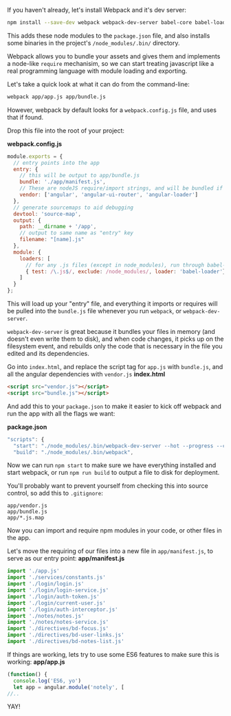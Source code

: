 If you haven't already, let's install Webpack and it's dev server:
```sh
npm install --save-dev webpack webpack-dev-server babel-core babel-loader angular angular-ui-router angular-loader
```

This adds these node modules to the `package.json` file, and also installs some binaries in the project's `/node_modules/.bin/` directory.

Webpack allows you to bundle your assets and gives them and implements a node-like `require` mechanisim, so we can start treating javascript like a real programming language with module loading and exporting.

Let's take a quick look at what it can do from the command-line:
```sh
webpack app/app.js app/bundle.js
```

However, webpack by default looks for a `webpack.config.js` file, and uses that if found.

Drop this file into the root of your project:

__webpack.config.js__
```js
module.exports = {
  // entry points into the app
  entry: {
    // this will be output to app/bundle.js
    bundle: './app/manifest.js',
    // These are nodeJS require/import strings, and will be bundled if installed with npm to vendor.js
    vendor: ['angular', 'angular-ui-router', 'angular-loader']
  },
  // generate sourcemaps to aid debugging
  devtool: 'source-map',
  output: {
    path: __dirname + '/app',
    // output to same name as "entry" key
    filename: "[name].js"
  },
  module: {
    loaders: [
      // for any .js files (except in node_modules), run through babel-loader so you can write ES6+
      { test: /\.js$/, exclude: /node_modules/, loader: 'babel-loader'}
    ]
  }
};
```

This will load up your "entry" file, and everything it imports or requires will be pulled into the `bundle.js` file whenever you run `webpack`, or `webpack-dev-server`.

`webpack-dev-server` is great because it bundles your files in memory (and doesn't even write them to disk), and when code changes, it picks up on the filesystem event, and rebuilds only the code that is necessary in the file you edited and its dependencies.

Go into `index.html`, and replace the script tag for `app.js` with `bundle.js`, and all the angular dependencies with `vendor.js`
__index.html__
```html
<script src="vendor.js"></script>
<script src="bundle.js"></script>
```

And add this to your `package.json` to make it easier to kick off webpack and run the app with all the flags we want:

__package.json__
```js
"scripts": {
  "start": "./node_modules/.bin/webpack-dev-server --hot --progress --colors --content-base app/",
  "build": "./node_modules/.bin/webpack",
```

Now we can run `npm start` to make sure we have everything installed and start webpack, or run `npm run build` to output a file to disk for deployment.

You'll probably want to prevent yourself from checking this into source control, so add this to `.gitignore`:
```
app/vendor.js
app/bundle.js
app/*.js.map
```

Now you can import and require npm modules in your code, or other files in the app.

Let's move the requiring of our files into a new file in `app/manifest.js`, to serve as our entry point:
__app/manifest.js__
```js
import './app.js'
import './services/constants.js'
import './login/login.js'
import './login/login-service.js'
import './login/auth-token.js'
import './login/current-user.js'
import './login/auth-interceptor.js'
import './notes/notes.js'
import './notes/notes-service.js'
import './directives/bd-focus.js'
import './directives/bd-user-links.js'
import './directives/bd-notes-list.js'
```

If things are working, lets try to use some ES6 features to make sure this is working:
__app/app.js__
```js
(function() {
  console.log('ES6, yo')
  let app = angular.module('notely', [
//..
```

YAY!
